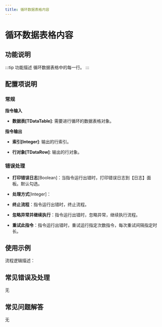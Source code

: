 ```yaml
---
title: 循环数据表格内容
---
```


# 循环数据表格内容

## 功能说明

:::tip 功能描述
循环数据表格中的每一行。
:::

## 配置项说明

### 常规

**指令输入**

- **数据表[TDataTable]**: 需要进行循环的数据表格对象。


**指令输出**

- **索引[Integer]**: 输出的行索引。

- **行对象[TDataRow]**: 输出的行对象。

### 错误处理

- **打印错误日志**[Boolean]：当指令运行出错时，打印错误日志到【日志】面板。默认勾选。

- **处理方式**[Integer]：

 - **终止流程**：指令运行出错时，终止流程。

 - **忽略异常并继续执行**：指令运行出错时，忽略异常，继续执行流程。

 - **重试此指令**：指令运行出错时，重试运行指定次数指令，每次重试间隔指定时长。

## 使用示例

流程逻辑描述：

## 常见错误及处理

无

## 常见问题解答

无

